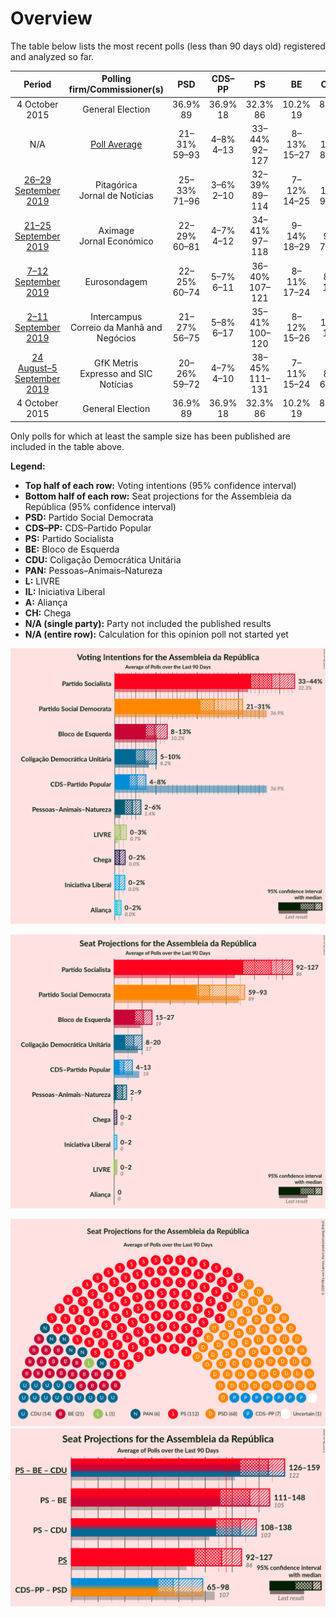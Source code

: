 # Overview

The table below lists the most recent polls (less than 90 days old) registered and analyzed so far.

| Period     | Polling firm/Commissioner(s) | PSD | CDS–PP | PS | BE | CDU | PAN | L | IL | A | CH |
|:----------:|:----------------------------:|:--:|:--:|:--:|:--:|:--:|:--:|:--:|:--:|:--:|:--:|
| 4 October 2015 | General Election | 36.9% <br> 89 | 36.9% <br> 18 | 32.3% <br> 86 | 10.2% <br> 19 | 8.2% <br> 17 | 1.4% <br> 1 | 0.7% <br> 0 | 0.0% <br> 0 | 0.0% <br> 0 | 0.0% <br> 0 |
| N/A | [Poll Average](average.html) | 21–31% <br> 59–93 | 4–8% <br> 4–13 | 33–44% <br> 92–127 | 8–13% <br> 15–27 | 5–10% <br> 8–20 | 2–6% <br> 2–9 | 0–3% <br> 0–2 | 0–2% <br> 0–2 | 0–2% <br> 0 | 0–2% <br> 0–2 |
| [26–29 September 2019](2019-09-29-Pitagórica.html) | Pitagórica <br> Jornal de Notícias | 25–33% <br> 71–96 | 3–6% <br> 2–10 | 32–39% <br> 89–114 | 7–12% <br> 14–25 | 6–10% <br> 9–21 | 2–5% <br> 2–6 | 1–3% <br> 0–2 | 1–3% <br> 0–2 | 0–2% <br> 0 | 1–2% <br> 0–2 |
| [21–25 September 2019](2019-09-25-Aximage.html) | Aximage <br> Jornal Económico | 22–29% <br> 60–81 | 4–7% <br> 4–12 | 34–41% <br> 97–118 | 9–14% <br> 18–29 | 5–9% <br> 7–19 | 2–6% <br> 2–8 | 1–3% <br> 0–3 | 1–2% <br> 0–2 | N/A <br> N/A | 1–3% <br> 0–2 |
| [7–12 September 2019](2019-09-12-Eurosondagem.html) | Eurosondagem | 22–25% <br> 60–74 | 5–7% <br> 6–11 | 36–40% <br> 107–121 | 8–11% <br> 17–24 | 6–8% <br> 10–18 | 4–5% <br> 4–8 | N/A <br> N/A | N/A <br> N/A | N/A <br> N/A | N/A <br> N/A |
| [2–11 September 2019](2019-09-11-Intercampus.html) | Intercampus <br> Correio da Manhã and Negócios | 21–27% <br> 56–75 | 5–8% <br> 6–17 | 35–41% <br> 100–120 | 8–12% <br> 15–26 | 7–11% <br> 13–22 | 4–7% <br> 5–13 | N/A <br> N/A | N/A <br> N/A | N/A <br> N/A | N/A <br> N/A |
| [24 August–5 September 2019](2019-09-05-GfKMetris.html) | GfK Metris <br> Expresso and SIC Notícias | 20–26% <br> 59–72 | 4–7% <br> 4–10 | 38–45% <br> 111–131 | 7–11% <br> 15–24 | 5–8% <br> 6–16 | 3–6% <br> 3–9 | 0–1% <br> 0–1 | 0–1% <br> 0 | 0–1% <br> 0 | 0–1% <br> 0 |
| 4 October 2015 | General Election | 36.9% <br> 89 | 36.9% <br> 18 | 32.3% <br> 86 | 10.2% <br> 19 | 8.2% <br> 17 | 1.4% <br> 1 | 0.7% <br> 0 | 0.0% <br> 0 | 0.0% <br> 0 | 0.0% <br> 0 |

Only polls for which at least the sample size has been published are included in the table above.

**Legend:**
+ **Top half of each row:** Voting intentions (95% confidence interval)
+ **Bottom half of each row:** Seat projections for the Assembleia da República (95% confidence interval)
+ **PSD:** Partido Social Democrata
+ **CDS–PP:** CDS–Partido Popular
+ **PS:** Partido Socialista
+ **BE:** Bloco de Esquerda
+ **CDU:** Coligação Democrática Unitária
+ **PAN:** Pessoas–Animais–Natureza
+ **L:** LIVRE
+ **IL:** Iniciativa Liberal
+ **A:** Aliança
+ **CH:** Chega
+ **N/A (single party):** Party not included the published results
+ **N/A (entire row):** Calculation for this opinion poll not started yet


![Graph with voting intentions not yet produced](average.png "Voting Intentions")

![Graph with seats not yet produced](average-seats.png "Seats")

![Graph with seating plan not yet produced](average-seating-plan.png "Seating Plan")
![Graph with coalitions seats not yet produced](average-coalitions-seats.png "Coalitions Seats")
